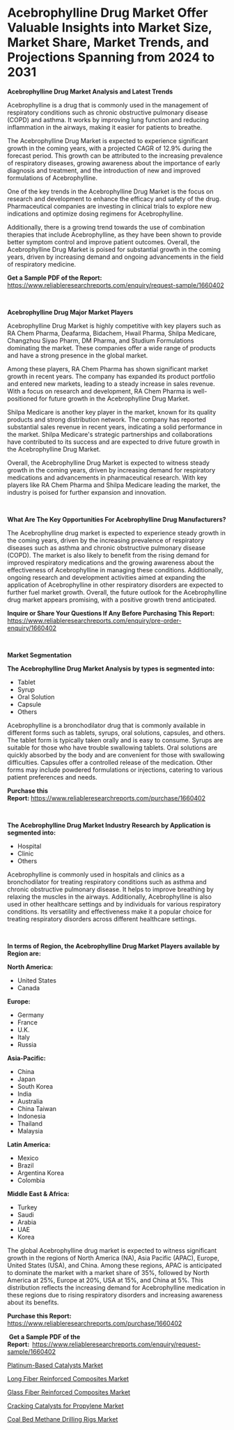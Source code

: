 <p><h1>Acebrophylline Drug Market Offer Valuable Insights into Market Size, Market Share, Market Trends, and Projections Spanning from 2024 to 2031</h1></p><p><strong>Acebrophylline Drug Market Analysis and Latest Trends</strong></p>
<p><p>Acebrophylline is a drug that is commonly used in the management of respiratory conditions such as chronic obstructive pulmonary disease (COPD) and asthma. It works by improving lung function and reducing inflammation in the airways, making it easier for patients to breathe.</p><p>The Acebrophylline Drug Market is expected to experience significant growth in the coming years, with a projected CAGR of 12.9% during the forecast period. This growth can be attributed to the increasing prevalence of respiratory diseases, growing awareness about the importance of early diagnosis and treatment, and the introduction of new and improved formulations of Acebrophylline.</p><p>One of the key trends in the Acebrophylline Drug Market is the focus on research and development to enhance the efficacy and safety of the drug. Pharmaceutical companies are investing in clinical trials to explore new indications and optimize dosing regimens for Acebrophylline.</p><p>Additionally, there is a growing trend towards the use of combination therapies that include Acebrophylline, as they have been shown to provide better symptom control and improve patient outcomes. Overall, the Acebrophylline Drug Market is poised for substantial growth in the coming years, driven by increasing demand and ongoing advancements in the field of respiratory medicine.</p></p>
<p><strong>Get a Sample PDF of the Report:&nbsp;</strong> <a href="https://www.reliableresearchreports.com/enquiry/request-sample/1660402">https://www.reliableresearchreports.com/enquiry/request-sample/1660402</a></p>
<p>&nbsp;</p>
<p><strong>Acebrophylline Drug Major Market Players</strong></p>
<p><p>Acebrophylline Drug Market is highly competitive with key players such as RA Chem Pharma, Deafarma, Bidachem, Hwail Pharma, Shilpa Medicare, Changzhou Siyao Pharm, DM Pharma, and Studium Formulations dominating the market. These companies offer a wide range of products and have a strong presence in the global market.</p><p>Among these players, RA Chem Pharma has shown significant market growth in recent years. The company has expanded its product portfolio and entered new markets, leading to a steady increase in sales revenue. With a focus on research and development, RA Chem Pharma is well-positioned for future growth in the Acebrophylline Drug Market.</p><p>Shilpa Medicare is another key player in the market, known for its quality products and strong distribution network. The company has reported substantial sales revenue in recent years, indicating a solid performance in the market. Shilpa Medicare's strategic partnerships and collaborations have contributed to its success and are expected to drive future growth in the Acebrophylline Drug Market.</p><p>Overall, the Acebrophylline Drug Market is expected to witness steady growth in the coming years, driven by increasing demand for respiratory medications and advancements in pharmaceutical research. With key players like RA Chem Pharma and Shilpa Medicare leading the market, the industry is poised for further expansion and innovation.</p></p>
<p>&nbsp;</p>
<p><strong>What Are The Key Opportunities For Acebrophylline Drug Manufacturers?</strong></p>
<p><p>The Acebrophylline drug market is expected to experience steady growth in the coming years, driven by the increasing prevalence of respiratory diseases such as asthma and chronic obstructive pulmonary disease (COPD). The market is also likely to benefit from the rising demand for improved respiratory medications and the growing awareness about the effectiveness of Acebrophylline in managing these conditions. Additionally, ongoing research and development activities aimed at expanding the application of Acebrophylline in other respiratory disorders are expected to further fuel market growth. Overall, the future outlook for the Acebrophylline drug market appears promising, with a positive growth trend anticipated.</p></p>
<p><strong>Inquire or Share Your Questions If Any Before Purchasing This Report:</strong> <a href="https://www.reliableresearchreports.com/enquiry/pre-order-enquiry/1660402">https://www.reliableresearchreports.com/enquiry/pre-order-enquiry/1660402</a></p>
<p>&nbsp;</p>
<p><strong>Market Segmentation</strong></p>
<p><strong>The Acebrophylline Drug Market Analysis by types is segmented into:</strong></p>
<p><ul><li>Tablet</li><li>Syrup</li><li>Oral Solution</li><li>Capsule</li><li>Others</li></ul></p>
<p><p>Acebrophylline is a bronchodilator drug that is commonly available in different forms such as tablets, syrups, oral solutions, capsules, and others. The tablet form is typically taken orally and is easy to consume. Syrups are suitable for those who have trouble swallowing tablets. Oral solutions are quickly absorbed by the body and are convenient for those with swallowing difficulties. Capsules offer a controlled release of the medication. Other forms may include powdered formulations or injections, catering to various patient preferences and needs.</p></p>
<p><strong>Purchase this Report:&nbsp;</strong><a href="https://www.reliableresearchreports.com/purchase/1660402">https://www.reliableresearchreports.com/purchase/1660402</a></p>
<p>&nbsp;</p>
<p><strong>The Acebrophylline Drug Market Industry Research by Application is segmented into:</strong></p>
<p><ul><li>Hospital</li><li>Clinic</li><li>Others</li></ul></p>
<p><p>Acebrophylline is commonly used in hospitals and clinics as a bronchodilator for treating respiratory conditions such as asthma and chronic obstructive pulmonary disease. It helps to improve breathing by relaxing the muscles in the airways. Additionally, Acebrophylline is also used in other healthcare settings and by individuals for various respiratory conditions. Its versatility and effectiveness make it a popular choice for treating respiratory disorders across different healthcare settings.</p></p>
<p>&nbsp;</p>
<p><strong>In terms of Region, the Acebrophylline Drug Market Players available by Region are:</strong></p>
<p>
    <p> <strong> North America: </strong>
        <ul>
            <li>United States</li>
            <li>Canada</li>
        </ul>
        </p> 
    <p> <strong> Europe: </strong>
        <ul>
            <li>Germany</li>
            <li>France</li>
            <li>U.K.</li>
            <li>Italy</li>
            <li>Russia</li>
        </ul>
        </p> 
    <p> <strong> Asia-Pacific: </strong>
        <ul>
            <li>China</li>
            <li>Japan</li>
            <li>South Korea</li>
            <li>India</li>
            <li>Australia</li>
            <li>China Taiwan</li>
            <li>Indonesia</li>
            <li>Thailand</li>
            <li>Malaysia</li>
        </ul>
        </p> 
    <p> <strong> Latin America: </strong>
        <ul>
            <li>Mexico</li>
            <li>Brazil</li>
            <li>Argentina Korea</li>
            <li>Colombia</li>
        </ul>
        </p> 
    <p> <strong> Middle East & Africa: </strong>
        <ul>
            <li>Turkey</li>
            <li>Saudi</li>
            <li>Arabia</li>
            <li>UAE</li>
            <li>Korea</li>
        </ul>
    </p>
    </p>
<p><p>The global Acebrophylline drug market is expected to witness significant growth in the regions of North America (NA), Asia Pacific (APAC), Europe, United States (USA), and China. Among these regions, APAC is anticipated to dominate the market with a market share of 35%, followed by North America at 25%, Europe at 20%, USA at 15%, and China at 5%. This distribution reflects the increasing demand for Acebrophylline medication in these regions due to rising respiratory disorders and increasing awareness about its benefits.</p></p>
<p><strong>Purchase this Report: </strong><a href="https://www.reliableresearchreports.com/purchase/1660402">https://www.reliableresearchreports.com/purchase/1660402</a></p>
<p>&nbsp;<strong>Get a Sample PDF of the Report:&nbsp;&nbsp;</strong><a href="https://www.reliableresearchreports.com/enquiry/request-sample/1660402">https://www.reliableresearchreports.com/enquiry/request-sample/1660402</a></p>
<p><strong></strong></p>
<p><p><a href="https://acidic-farm-354.notion.site/Platinum-Based-Catalysts-Market-Centers-on-Aspects-such-as-Market-Growth-Market-Share-Market-Oppor-6691e237936b4c47bcce40cb4e8e39fd">Platinum-Based Catalysts Market</a></p><p><a href="https://view.publitas.com/reportprime-1/long-fiber-reinforced-composites-market-challenges-opportunities-and-growth-drivers-and-major-market-players-forecasted-for-period-from-2024-2031/">Long Fiber Reinforced Composites Market</a></p><p><a href="https://view.publitas.com/reportprime-1/glass-fiber-reinforced-composites-market-dynamics-2024-2031-also-about-its-market-trends-projections-and-opportunities/">Glass Fiber Reinforced Composites Market</a></p><p><a href="https://acidic-farm-354.notion.site/Cracking-Catalysts-for-Propylene-Market-Research-Report-Provides-thorough-Industry-Overview-which-o-74b10e0c484e40dc9690681fff921b86">Cracking Catalysts for Propylene Market</a></p><p><a href="https://glittery-fuchsia-86a.notion.site/Coal-Bed-Methane-Drilling-Rigs-Market-Research-Report-Forecasted-for-Period-from-2024-2031-by-Mar-b2e699cb7d134b2db959f0ee318245b6">Coal Bed Methane Drilling Rigs Market</a></p></p>